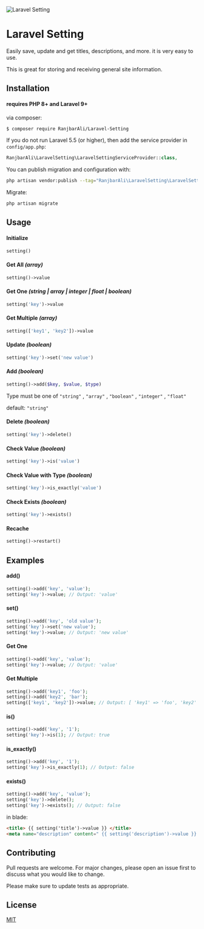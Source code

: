 <img src="https://s6.uupload.ir/files/logo_2jjj.png" alt="Laravel Setting" />

# Laravel Setting

Easily save, update and get titles, descriptions, and more. it is very easy to use.

This is great for storing and receiving general site information.

## Installation

#### requires PHP 8+ and Laravel 9+

via composer:

```bash
$ composer require RanjbarAli/Laravel-Setting
```
If you do not run Laravel 5.5 (or higher), then add the service provider in `config/app.php`:

```php
RanjbarAli\LaravelSetting\LaravelSettingServiceProvider::class,
```


You can publish migration and configuration with:
```bash
php artisan vendor:publish --tag="RanjbarAli\LaravelSetting\LaravelSettingServiceProvider::class"
```
Migrate:
```bash
php artisan migrate
```

## Usage

#### Initialize
```php
setting()
```

#### Get All *(array)*
```php
setting()->value
```

#### Get One *(string | array | integer | float | boolean)*
```php
setting('key')->value
```

#### Get Multiple *(array)*
```php
setting(['key1', 'key2'])->value
```

#### Update *(boolean)*
```php
setting('key')->set('new value')
```

#### Add *(boolean)*
```php
setting()->add($key, $value, $type)
```
Type must be one of ``"string"`` , ``"array"`` , ``"boolean"`` , ``"integer"`` , ``"float"``

default: ``"string"``

#### Delete *(boolean)*
```php
setting('key')->delete()
```

#### Check Value *(boolean)*
```php
setting('key')->is('value')
```

#### Check Value with Type *(boolean)*
```php
setting('key')->is_exactly('value')
```


#### Check Exists *(boolean)*
```php
setting('key')->exists()
```


#### Recache
```php
setting()->restart()
```

## Examples

#### add()
```php
setting()->add('key', 'value');
setting('key')->value; // Output: 'value'
```

#### set()
```php
setting()->add('key', 'old value');
setting('key')->set('new value');
setting('key')->value; // Output: 'new value'
```

#### Get One
```php
setting()->add('key', 'value');
setting('key')->value; // Output: 'value'
```
#### Get Multiple 
```php
setting()->add('key1', 'foo');
setting()->add('key2', 'bar');
setting(['key1', 'key2'])->value; // Output: [ 'key1' => 'foo', 'key2' => 'bar' ]
```

#### is()
```php
setting()->add('key', '1');
setting('key')->is(1); // Output: true
```


#### is_exactly()
```php
setting()->add('key', '1');
setting('key')->is_exactly(1); // Output: false
```

#### exists()
```php
setting()->add('key', 'value');
setting('key')->delete();
setting('key')->exists(); // Output: false
```

in blade:
```html
<title> {{ setting('title')->value }} </title>
<meta name="description" content=" {{ setting('description')->value }} " />
```



## Contributing
Pull requests are welcome. For major changes, please open an issue first to discuss what you would like to change.

Please make sure to update tests as appropriate.

## License
[MIT](https://choosealicense.com/licenses/mit/)
